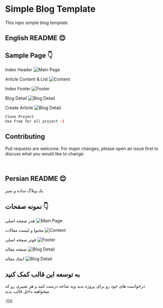 # Simple Blog Template

This repo simple blog template

## English README 😊
## Sample Page 👇
Index Header
![Main Page](https://uupload.ir/files/hxg_1.png)

Article Content & List
![Content](https://uupload.ir/files/vj1w_2.png)

Index Footer
![Footer](https://uupload.ir/files/6vez_3.png)

Blog Detail
![Blog Detail](https://uupload.ir/files/py3c_4.png)

Create Article
![Blog Detail](https://uupload.ir/files/s126_5.png)


```bash
Clone Project
Use Free for all project :)
```
## Contributing
Pull requests are welcome. For major changes, please open an issue first to discuss what you would like to change.

<br>

## Persian README 😊

یک وبلاگ ساده و تمیز

## نمونه صفحات 👇

هدر صفحه اصلی
![Main Page](https://uupload.ir/files/hxg_1.png)

محتوا و لیست مقالات
![Content](https://uupload.ir/files/vj1w_2.png)

فوتر صفحه اصلی
![Footer](https://uupload.ir/files/6vez_3.png)

صفحه مقاله
![Blog Detail](https://uupload.ir/files/py3c_4.png)

ایجاد مقاله
![Blog Detail](https://uupload.ir/files/s126_5.png)

## به توسعه این قالب کمک کنید
درخواست های خود رو برای  پروژه بدید ویه شاخه درست کنید و هر تغییری رو که میخواهید داخل قالب بدید


:))))
